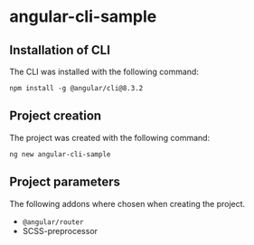 # angular-cli-sample

## Installation of CLI  

The CLI was installed with the following command:

`` npm install -g @angular/cli@8.3.2 ``

## Project creation

The project was created with the following command:

`` ng new angular-cli-sample ``

## Project parameters

The following addons where chosen when creating the project.

* ``@angular/router``
* SCSS-preprocessor
